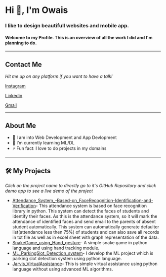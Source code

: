 <html>
<head>
<!-- <title>Raza Owais</title>
<script src="https://kit.fontawesome.com/5ddfbbb54d.js" crossorigin="anonymous"></script> -->
 </head>
   <body>
<h1>Hi 👋, I'm Owais</h1>

<h3>I like to design beautifull websites and mobile app.</h3>


<h4>Welcome to my Profile. This is an overview of all the work I did and I'm planning to do.</h4>
<hr>
<h2>Contact Me</h2>
<em>Hit me up on any platform if you want to have a talk!</em>
 
 <a href="https://www.instagram.com/raza_owais04/">Instagram</a>

<a href="https://www.linkedin.com/in/owais-raza-91562b240/">Linkedin</a>       

<a href="https://mail.google.com/mail/u/0/#inbox">Gmail</a>
<hr>
<h2>About Me</h2>
<ul>
   <li>🔭 I am into Web Development and App Devlopment</li>
<li>🌱 I’m currently learning ML/DL</li>
<li>⚡ Fun fact: I love to do projects in my domains</li>
</ul>
<hr>
<h2>🛠 My Projects</h2>
<em>Click on the project name to directly go to it's GitHub Repository and click demo app to see a live demo of the project</em>

      
      
  <ul>
     <li><a href="https://github.com/OwaisRaza04/Attendance_System_-Based-on_FaceRecognition-Identification-and-Verification ">Attendance_System_-Based-on_FaceRecognition-Identification-and-Verification</a>- This attendance system is based on face recognition library in python. This system can detect the faces of students and identify their faces. As this is the attendance system, so it will mark the attendance of identified faces and send email to the parents of absent student automatically. This system can automatically generate defaulter list(attendance less then 75%) of students and can also save all records in txt file as well as in excel sheet with graph representation of the data.</li>
      <li><a href="https://github.com/OwaisRaza04/SnakeGame_using_Hand_gesture ">SnakeGame_using_Hand_gesture</a>- A simple snake game in python language and using hand tracking module.</li>
      <li><a href="https://github.com/OwaisRaza04/ML_ParkingSlot_Detection_system">ML_ParkingSlot_Detection_system</a>- I develop the ML project which is parking slot detection system using python language.</li>
      <li><a href="https://github.com/OwaisRaza04/Jarvis_VirtualAssistance">Jarvis_VirtualAssistance</a>- This is simple virtual assistance using python language without using advanced ML algorithms.</li>
     
   </ul>
   </body>
   </html>
